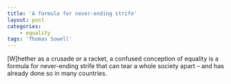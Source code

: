 ```yaml
---
title: 'A formula for never-ending strife'
layout: post
categories:
    - equality
tags: 'Thomas Sowell'
---
```


\[W\]hether as a crusade or a racket, a confused conception of equality is a formula for never-ending strife that can tear a whole society apart – and has already done so in many countries.